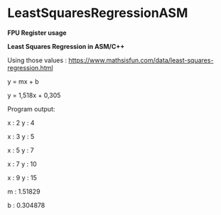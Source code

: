 # LeastSquaresRegressionASM
**FPU Register usage**

**Least Squares Regression in ASM/C++**

Using those values : https://www.mathsisfun.com/data/least-squares-regression.html

y = mx + b

y = 1,518x + 0,305

Program output:

x : 2 y : 4

x : 3 y : 5

x : 5 y : 7

x : 7 y : 10

x : 9 y : 15

m : 1.51829 

b : 0.304878



